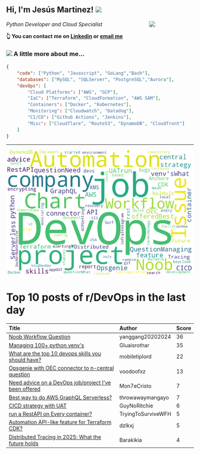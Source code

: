 <!--
**jmartinezl/jmartinezl** is a ✨ _special_ ✨ repository because its `README.md` (this file) appears on your GitHub profile.

Here are some ideas to get you started:

- 🔭 I’m currently working on ...
- 🌱 I’m currently learning ...
- 👯 I’m looking to collaborate on ...
- 🤔 I’m looking for help with ...
- 💬 Ask me about ...
- 📫 How to reach me: ...
- 😄 Pronouns: ...
- ⚡ Fun fact: ...
-->

<h2>Hi, I'm Jesús Martinez! <img src="https://media.giphy.com/media/WUlplcMpOCEmTGBtBW/giphy.gif" width="30"> </h2>
<img align='right' src="https://media.giphy.com/media/NytMLKyiaIh6VH9SPm/giphy.gif" width="120">
<p><em>Python Developer and Cloud Specialist
</em></p>

**👆 You can contact me on [Linkedin](https://www.linkedin.com/in/jes%C3%BAs-martinez-2b7b10104/) or [email me](mailto:jesus.mtz.lorenzo@gmail.com)**

### <img src="https://media.giphy.com/media/VgCDAzcKvsR6OM0uWg/giphy.gif" width="50"> A little more about me...  

```json
{
    "code": ["Python", "Javascript", "GoLang","Bash"],
    "databases": ["MySQL", "SQLServer", "PostgreSQL","Aurora"],
    "devOps": [
        "Cloud Platforms": ["AWS", "GCP"],
        "IaC": ["Terraform", "CloudFormation", "AWS SAM"],
        "Containers": ["Docker", "Kubernetes"],
        "Monitoring": ["Cloudwatch", "Datadog"],
        "CI/CD": ["Github Actions", "Jenkins"],
        "Misc": ["Cloudflare", "Route53", "DynamoDB", "Cloudfront"]
    ]
}
```
---

![Wordcloud](./cloud.png)

# Top 10 posts of r/DevOps in the last day

| Title | Author | Score |
|:---|:---|:---|
| [Noob Workflow Question](https://www.reddit.com/r/devops/comments/ypyx6j/noob_workflow_question/) | yanggang20202024 | 36 |
| [Managing 100+ python venv's](https://www.reddit.com/r/devops/comments/yprbks/managing_100_python_venvs/) | Gluaisrothar | 35 |
| [What are the top 10 devops skills you should have?](https://www.reddit.com/r/devops/comments/yq5feg/what_are_the_top_10_devops_skills_you_should_have/) | mobiletiplord | 22 |
| [Opsgenie with OEC connector to n-central question](https://www.reddit.com/r/devops/comments/ypynm3/opsgenie_with_oec_connector_to_ncentral_question/) | voodoofxz | 13 |
| [Need advice on a DevOps job/project I've been offered](https://www.reddit.com/r/devops/comments/ypu61x/need_advice_on_a_devops_jobproject_ive_been/) | Mon7eCristo | 7 |
| [Best way to do AWS GraphQL Serverless?](https://www.reddit.com/r/devops/comments/yq1o37/best_way_to_do_aws_graphql_serverless/) | throwawaymangayo | 7 |
| [CICD strategy with UAT](https://www.reddit.com/r/devops/comments/ypkzmz/cicd_strategy_with_uat/) | GuyNoRitchie | 6 |
| [run a RestAPI on Every container?](https://www.reddit.com/r/devops/comments/yptumw/run_a_restapi_on_every_container/) | TryingToSurviveWFH | 5 |
| [Automation API-like feature for Terraform CDK?](https://www.reddit.com/r/devops/comments/ypnu10/automation_apilike_feature_for_terraform_cdk/) | dzlkxj | 5 |
| [Distributed Tracing in 2025: What the future holds](https://www.reddit.com/r/devops/comments/yplenl/distributed_tracing_in_2025_what_the_future_holds/) | Barakikia | 4 |
